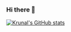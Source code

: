 ### Hi there 👋  

[![Krunal's GitHub stats](https://github-readme-stats.vercel.app/api?username=krunalpuri&show_icons=true&theme=radical)](https://github.com/krunalpuri)

<!--
**krunalpuri/krunalpuri** is a ✨ _special_ ✨ repository because its `README.md` (this file) appears on your GitHub profile.

Here are some ideas to get you started:

- 🔭 I’m currently working on ...
- 🌱 I’m currently learning ...
- 👯 I’m looking to collaborate on ...
- 🤔 I’m looking for help with ...
- 💬 Ask me about ...
- 📫 How to reach me: ...
- 😄 Pronouns: ...
- ⚡ Fun fact: ...
-->

